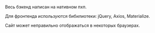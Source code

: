 Весь бэкенд написан на нативном пхп.

Для фронтенда используются бибилиотеки: jQuery, Axios, Materialize.

Сайт может неправильно отображаться в некоторых браузерах.
